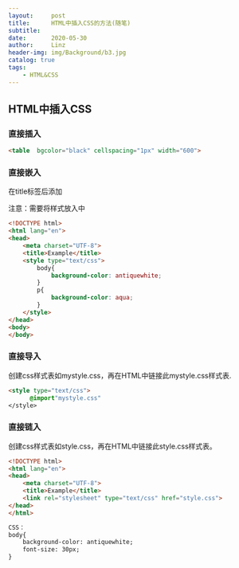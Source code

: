 ```yaml
---
layout:     post
title:      HTML中插入CSS的方法(随笔)
subtitle:   
date:       2020-05-30
author:     Linz
header-img: img/Background/b3.jpg
catalog: true
tags:
    - HTML&CSS
---
```


## HTML中插入CSS

### 直接插入

```html
<table  bgcolor="black" cellspacing="1px" width="600">
```

### 直接嵌入

在title标签后添加<style type="text/css"></style>

注意：需要将样式放入<head></head>中

```html
<!DOCTYPE html>
<html lang="en">
<head>
    <meta charset="UTF-8">
    <title>Example</title>
    <style type="text/css">
        body{
            background-color: antiquewhite;
        }
        p{
            background-color: aqua;
        }
    </style>
</head>
<body>
</body>
```

### 直接导入

创建css样式表如mystyle.css，再在HTML中链接此mystyle.css样式表.

``` html
<style type="text/css">
      @import"mystyle.css"
</style>

```

### 直接链入

创建css样式表如style.css，再在HTML中链接此style.css样式表。

<link rel="stylesheet" type="text/css" href="style.css">

``` html
<!DOCTYPE html>
<html lang="en">
<head>
    <meta charset="UTF-8">
    <title>Example</title>
    <link rel="stylesheet" type="text/css" href="style.css">
</head>
</html>

CSS：
body{
    background-color: antiquewhite;
    font-size: 30px;
}
```
